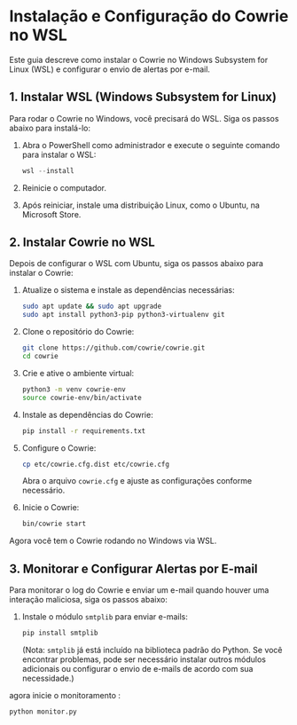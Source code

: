# Instalação e Configuração do Cowrie no WSL

Este guia descreve como instalar o Cowrie no Windows Subsystem for Linux (WSL) e configurar o envio de alertas por e-mail.

## 1. Instalar WSL (Windows Subsystem for Linux)

Para rodar o Cowrie no Windows, você precisará do WSL. Siga os passos abaixo para instalá-lo:

1. Abra o PowerShell como administrador e execute o seguinte comando para instalar o WSL:

   ```powershell
   wsl --install
   ```

2. Reinicie o computador.

3. Após reiniciar, instale uma distribuição Linux, como o Ubuntu, na Microsoft Store.

## 2. Instalar Cowrie no WSL

Depois de configurar o WSL com Ubuntu, siga os passos abaixo para instalar o Cowrie:

1. Atualize o sistema e instale as dependências necessárias:

   ```bash
   sudo apt update && sudo apt upgrade
   sudo apt install python3-pip python3-virtualenv git
   ```

2. Clone o repositório do Cowrie:

   ```bash
   git clone https://github.com/cowrie/cowrie.git
   cd cowrie
   ```

3. Crie e ative o ambiente virtual:

   ```bash
   python3 -m venv cowrie-env
   source cowrie-env/bin/activate
   ```

4. Instale as dependências do Cowrie:

   ```bash
   pip install -r requirements.txt
   ```

5. Configure o Cowrie:

   ```bash
   cp etc/cowrie.cfg.dist etc/cowrie.cfg
   ```

   Abra o arquivo `cowrie.cfg` e ajuste as configurações conforme necessário.

6. Inicie o Cowrie:

   ```bash
   bin/cowrie start
   ```

Agora você tem o Cowrie rodando no Windows via WSL.

## 3. Monitorar e Configurar Alertas por E-mail

Para monitorar o log do Cowrie e enviar um e-mail quando houver uma interação maliciosa, siga os passos abaixo:

1. Instale o módulo `smtplib` para enviar e-mails:

   ```bash
   pip install smtplib
   ```

   (Nota: `smtplib` já está incluído na biblioteca padrão do Python. Se você encontrar problemas, pode ser necessário instalar outros módulos adicionais ou configurar o envio de e-mails de acordo com sua necessidade.)

agora inicie o monitoramento :

    python monitor.py
